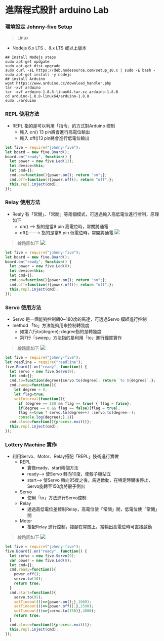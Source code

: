 # 進階程式設計 arduino Lab 
### 環境設定 Johnny-five Setup
> Linux
* Nodejs 6.x LTS 、8.x LTS 或以上版本
```shell=
## Install Nodejs steps
sudo apt-get updgate
sudo apt-get dist-upgrade
sudo curl -sL https://deb.nodesource.com/setup_10.x | sudo -E bash -
sudo apt-get install -y nodejs
## install Arduino
wget https://www.arduino.cc/download_handler.php
tar -xvf arduino
tar -xvf arduino-1.8.8-linux64.tar.xz arduino-1.8.8
cd arduino-1.8.8-linux64/arduino-1.8.8
sudo ./arduino
```
### REPL 使用方法
* REPL 指的是可以利用「指令」的方式對Arduino 控制
    * 輸入 on() 13 pin將會進行高電位輸出
    * 輸入 off()13 pin將會進行低電位輸出
````js
let five = require("johnny-five");
let board = new five.Board();
board.on("ready", function() {
  let power = new five.Led(13);
  let device=this;
  let cmd={};
  cmd.on=function(){power.on(); return "on";};
  cmd.off=function(){power.off(); return "off";};
  this.repl.inject(cmd);
});
````
### Relay 使用方法
* Realy 有「常開」、「常關」等兩個模式，可透過輸入高低電位進行控制，原理如下
    * on() --> 指的是當8 pin 高電位時，常關將通電
    * off()---> 指的是當8 pin 低電位時，常開將通電
![](https://i.imgur.com/1bAx4zJ.png)

> 線路圖如下
> ![](https://i.imgur.com/KSGkrdx.png)


````js 
let five = require("johnny-five");
let board = new five.Board();
board.on("ready", function() {
  let power = new five.Led(8);
  let device=this;
  let cmd={};
  cmd.on=function(){power.on(); return "on";};
  cmd.off=function(){power.off(); return "off";};
  this.repl.inject(cmd);
});
````
### Servo 使用方法
* Servo 是一個能夠控制轉0~180度的馬達，可透過Servo 模組進行控制
* method 「to」方法能夠用來控制轉幾度
    * 如第六行to(degree); degree指的是轉幾度
    * 第7行「sweep」方法指的是利用「to」進行鐘擺實作 
> 線路圖如下
> ![](https://i.imgur.com/86hgXRw.png)
````js
let five = require("johnny-five");
let readline = require("readline");
five.Board().on("ready", function() {
  let servo = new five.Servo(9);
  let cmd={};
  cmd.to=function(degree){servo.to(degree); return `to ${degree}`;};
  cmd.sweep=function(){
    let degree = 0;
    let flag=true;
    setInterval(function(){
      if (degree == 180 && flag == true) { flag = false};
      if(degree == 0 && flag == false){flag = true};
      flag ==true ? servo.to(degree++) :servo.to(degree--);
      console.log(degree);},1)}
  cmd.close=function(){process.exit()};
  this.repl.inject(cmd);
});
````
### Lottery Machine 實作
* 利用Servo、Motor、Relay搭配「REPL」技術進行實做
    * REPL
        * 實做ready、start兩個方法
        * ready--> 使Servo 轉向10度，使骰子機站立
        * start--> 使Servo 轉向95度之後，馬達啟動，在特定時間後停止，Servo旋轉至150度將骰子倒出
    * Servo
        * 使用「to」方法進行Servo控制
    * Relay
        * 透過高低電位差控制Relay，高電位使「常關」開，低電位使「常開」開
    * Motor
        * 搭配Relay 進行控制，接腳在常關上，當輸出高電位時可直接啟動
> 線路圖如下
![](https://i.imgur.com/OtjzmP8.png)

````js
let five = require("johnny-five");
five.Board().on("ready", function() {
  let servo = new five.Servo(9);
  var power = new five.Led(8);
  let cmd={};
  cmd.ready=function(){
    power.off();
    servo.to(10);
    return true;
  }
  cmd.start=function(){
    servo.to(95);
    setTimeout(()=>{power.on();},1000);
    setTimeout(()=>{power.off();},2500);
    setTimeout(()=>{servo.to(150)},4000);
    return true;
  }
  cmd.close=function(){process.exit()};
  this.repl.inject(cmd);
});
`````

